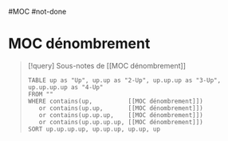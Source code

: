 #MOC #not-done
# MOC dénombrement

> [!query] Sous-notes de [[MOC dénombrement]]
> ```dataview
> TABLE up as "Up", up.up as "2-Up", up.up.up as "3-Up", up.up.up.up as "4-Up"
> FROM ""
> WHERE contains(up,          [[MOC dénombrement]])
>    or contains(up.up,       [[MOC dénombrement]])
>    or contains(up.up.up,    [[MOC dénombrement]])
>    or contains(up.up.up.up, [[MOC dénombrement]])
> SORT up.up.up.up, up.up.up, up.up, up
> ```


